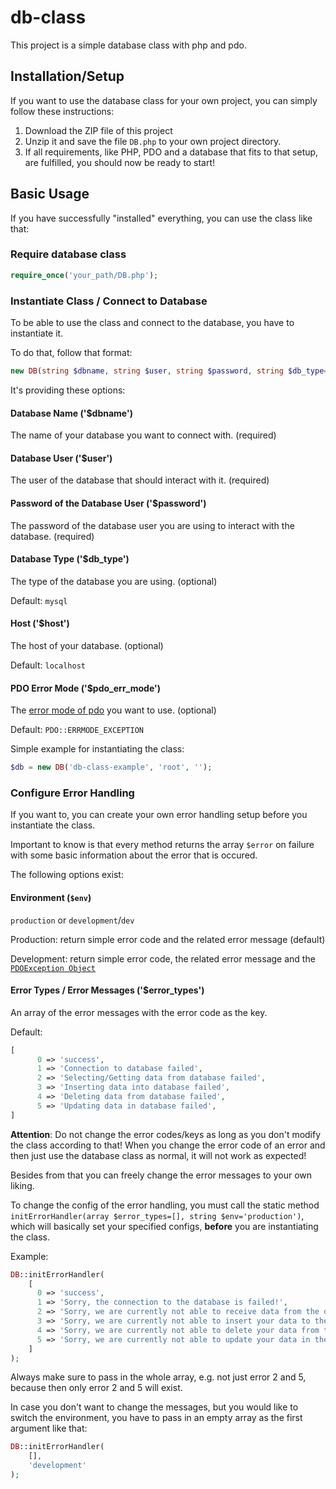 # db-class

This project is a simple database class with php and pdo.

## Installation/Setup

If you want to use the database class for your own project, you can simply follow these instructions:

1. Download the ZIP file of this project
2. Unzip it and save the file `DB.php` to your own project directory.
3. If all requirements, like PHP, PDO and a database that fits to that setup, are fulfilled, you should now be ready to start!

## Basic Usage

If you have successfully "installed" everything, you can use the class like that:

### Require database class
```php
require_once('your_path/DB.php');
```

### Instantiate Class / Connect to Database

To be able to use the class and connect to the database, you have to instantiate it.

To do that, follow that format:

```php
new DB(string $dbname, string $user, string $password, string $db_type='mysql', string $host='localhost', int $pdo_err_mode=PDO::ERRMODE_EXCEPTION)
```

It's providing these options:

#### Database Name ('$dbname')
The name of your database you want to connect with. (required)

#### Database User ('$user')
The user of the database that should interact with it. (required)

#### Password of the Database User ('$password')
The password of the database user you are using to interact with the database. (required)

#### Database Type ('$db_type')
The type of the database you are using. (optional)

Default: `mysql`

#### Host ('$host')
The host of your database. (optional)

Default: `localhost`

#### PDO Error Mode ('$pdo_err_mode')
The [error mode of pdo](http://php.net/manual/en/pdo.error-handling.php) you want to use. (optional)

Default: `PDO::ERRMODE_EXCEPTION`

Simple example for instantiating the class:
```php
$db = new DB('db-class-example', 'root', '');
```

### Configure Error Handling

If you want to, you can create your own error handling setup before you instantiate the class.

Important to know is that every method returns the array `$error` on failure with some basic information about the error that is occured.

The following options exist:

#### Environment (`$env`)
`production` or `development`/`dev`

Production: return simple error code and the related error message (default)

Development: return simple error code, the related error message and the [`PDOException Object`](http://php.net/manual/en/class.pdoexception.php)

#### Error Types / Error Messages ('$error_types')
An array of the error messages with the error code as the key.

Default:
```php
[
      0 => 'success',
      1 => 'Connection to database failed',
      2 => 'Selecting/Getting data from database failed',
      3 => 'Inserting data into database failed',
      4 => 'Deleting data from database failed',
      5 => 'Updating data in database failed',
]
```

**Attention**: Do not change the error codes/keys as long as you don't modify the class according to that! When you change the error code of an error and then just use the database class as normal, it will not work as expected!

Besides from that you can freely change the error messages to your own liking.

To change the config of the error handling, you must call the static method `initErrorHandler(array $error_types=[], string $env='production')`, which will basically set your specified configs, **before** you are instantiating the class.

Example:
```php
DB::initErrorHandler(
    [
      0 => 'success',
      1 => 'Sorry, the connection to the database is failed!',
      2 => 'Sorry, we are currently not able to receive data from the database!',
      3 => 'Sorry, we are currently not able to insert your data to the database!',
      4 => 'Sorry, we are currently not able to delete your data from the database!',
      5 => 'Sorry, we are currently not able to update your data in the database!',
    ]
);
```

Always make sure to pass in the whole array, e.g. not just error 2 and 5, because then only error 2 and 5 will exist.

In case you don't want to change the messages, but you would like to switch the environment, you have to pass in an empty array as the first argument like that:

```php
DB::initErrorHandler(
    [],
    'development'
);
```
